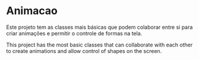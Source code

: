 # Animacao

Este projeto tem as classes mais básicas que podem colaborar entre si para criar animações e permitir o controle de formas na tela.

This project has the most basic classes that can collaborate with each other to create animations and allow control of shapes on the screen.

